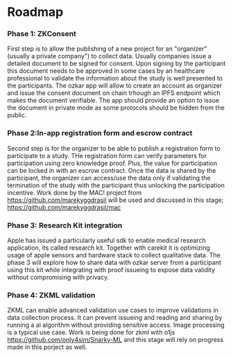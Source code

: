 # Roadmap

### Phase 1: ZKConsent 

First step is to allow the publishing of a new project for an "organizer" (usually a private company") to collect data. Usually companies issue a detailed document to be signed for consent. Upon signing by the participant this document needs to be approved in some cases by an healthcare professional to validate the information about the study is well presented to the participants. The ozkar app will allow to create an account as organizer and issue the consent document on chain trhough an IPFS endpoint which makes the document verifiable. The app should provide an option to issue the document in private mode as some protocols should be hidden from the public. 

### Phase 2:In-app registration form and escrow contract

Second step is for the organizer to be able to publish a registration form to participate to a study. THe registration form can verify parameters for participation using zero knowledge proof. Plus, the value for participation can be locked in with an escrow contract. Once the data is shared by the participant, the organizer can access/use the data only if validating the termination of the study with the participant thus unlocking the participation incentive. Work done by the MAC! project from https://github.com/marekyggdrasil will be used and discussed in this stage; https://github.com/marekyggdrasil/mac

### Phase 3: Research Kit integration 

Apple has issued a particularly useful sdk to enable medical research application, its called research kit. Together with carekit it is optimizing usage of apple sensors and hardware stack to collect qualitative data. The phase 3 will explore how to share data with ozkar server from a participant using this kit while integrating with proof issueing to expose data validity without compromising with privacy.  

### Phase 4: ZKML validation

ZKML can enable advanced validation use cases to improve validations in data collection process. It can prevent issueing and reading and sharing by running a ai algorithm without providing sensitive access. Image processing is a typical use case.  Work is being done for zkml with o1js https://github.com/only4sim/Snarky-ML and this stage will rely on progress made in this porject as well. 